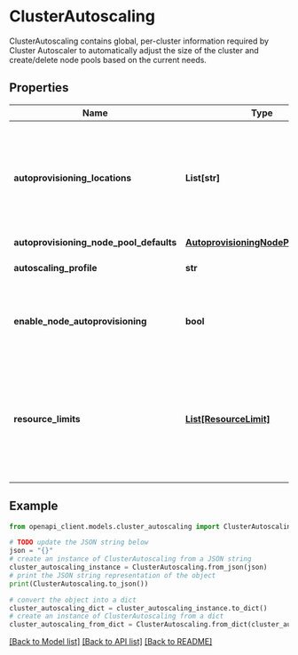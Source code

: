 # ClusterAutoscaling

ClusterAutoscaling contains global, per-cluster information required by Cluster Autoscaler to automatically adjust the size of the cluster and create/delete node pools based on the current needs.

## Properties

Name | Type | Description | Notes
------------ | ------------- | ------------- | -------------
**autoprovisioning_locations** | **List[str]** | The list of Google Compute Engine [zones](https://cloud.google.com/compute/docs/zones#available) in which the NodePool&#39;s nodes can be created by NAP. | [optional] 
**autoprovisioning_node_pool_defaults** | [**AutoprovisioningNodePoolDefaults**](AutoprovisioningNodePoolDefaults.md) |  | [optional] 
**autoscaling_profile** | **str** | Defines autoscaling behaviour. | [optional] 
**enable_node_autoprovisioning** | **bool** | Enables automatic node pool creation and deletion. | [optional] 
**resource_limits** | [**List[ResourceLimit]**](ResourceLimit.md) | Contains global constraints regarding minimum and maximum amount of resources in the cluster. | [optional] 

## Example

```python
from openapi_client.models.cluster_autoscaling import ClusterAutoscaling

# TODO update the JSON string below
json = "{}"
# create an instance of ClusterAutoscaling from a JSON string
cluster_autoscaling_instance = ClusterAutoscaling.from_json(json)
# print the JSON string representation of the object
print(ClusterAutoscaling.to_json())

# convert the object into a dict
cluster_autoscaling_dict = cluster_autoscaling_instance.to_dict()
# create an instance of ClusterAutoscaling from a dict
cluster_autoscaling_from_dict = ClusterAutoscaling.from_dict(cluster_autoscaling_dict)
```
[[Back to Model list]](../README.md#documentation-for-models) [[Back to API list]](../README.md#documentation-for-api-endpoints) [[Back to README]](../README.md)


